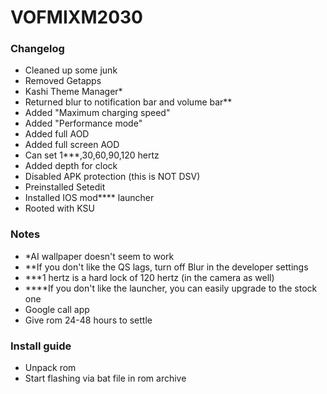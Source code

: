 # VOFMIXM2030 
### Changelog
- Cleaned up some junk
- Removed Getapps
- Kashi Theme Manager*
- Returned blur to notification bar and volume bar**
- Added "Maximum charging speed"
- Added "Performance mode"
- Added full AOD
- Added full screen AOD
- Can set 1***,30,60,90,120 hertz
- Added depth for clock
- Disabled APK protection (this is NOT DSV)
- Preinstalled Setedit
- Installed IOS mod**** launcher
- Rooted with KSU
### Notes
- *AI wallpaper doesn't seem to work
- **If you don't like the QS lags, turn off Blur in the developer settings
- ***1 hertz is a hard lock of 120 hertz (in the camera as well)
- ****If you don't like the launcher, you can easily upgrade to the stock one
- Google call app
- Give rom 24-48 hours to settle
### Install guide
- Unpack rom
- Start flashing via bat file in rom archive
